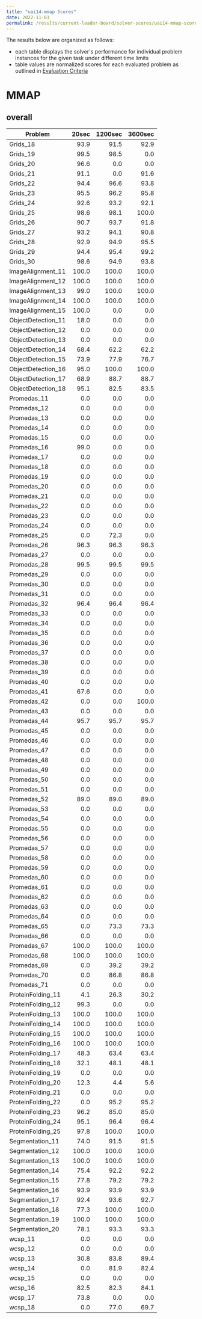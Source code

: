 ```yaml
---
title: "uai14-mmap Scores"
date: 2022-11-03
permalink: /results/current-leader-board/solver-scores/uai14-mmap-scores
---
```




The results below are organized as follows:
- each table displays the solver's performance for individual problem instances for the given task under different time limits
- table values are normalized scores for each evaluated problem as outlined in [Evaluation Criteria](https://uaicompetition.github.io/uci-2022/results/evaluation-criteria/)


# MMAP

## overall

|      Problem       | 20sec | 1200sec | 3600sec |
| ------------------ | ----: | ------: | ------: |
| Grids_18           |  93.9 |    91.5 |    92.9 |
| Grids_19           |  99.5 |    98.5 |     0.0 |
| Grids_20           |  96.6 |     0.0 |     0.0 |
| Grids_21           |  91.1 |     0.0 |    91.6 |
| Grids_22           |  94.4 |    96.6 |    93.8 |
| Grids_23           |  95.5 |    96.2 |    95.8 |
| Grids_24           |  92.6 |    93.2 |    92.1 |
| Grids_25           |  98.6 |    98.1 |   100.0 |
| Grids_26           |  90.7 |    93.7 |    91.8 |
| Grids_27           |  93.2 |    94.1 |    90.8 |
| Grids_28           |  92.9 |    94.9 |    95.5 |
| Grids_29           |  94.4 |    95.4 |    99.2 |
| Grids_30           |  98.6 |    94.9 |    93.8 |
| ImageAlignment_11  | 100.0 |   100.0 |   100.0 |
| ImageAlignment_12  | 100.0 |   100.0 |   100.0 |
| ImageAlignment_13  |  99.0 |   100.0 |   100.0 |
| ImageAlignment_14  | 100.0 |   100.0 |   100.0 |
| ImageAlignment_15  | 100.0 |     0.0 |     0.0 |
| ObjectDetection_11 |  18.0 |     0.0 |     0.0 |
| ObjectDetection_12 |   0.0 |     0.0 |     0.0 |
| ObjectDetection_13 |   0.0 |     0.0 |     0.0 |
| ObjectDetection_14 |  68.4 |    62.2 |    62.2 |
| ObjectDetection_15 |  73.9 |    77.9 |    76.7 |
| ObjectDetection_16 |  95.0 |   100.0 |   100.0 |
| ObjectDetection_17 |  68.9 |    88.7 |    88.7 |
| ObjectDetection_18 |  95.1 |    82.5 |    83.5 |
| Promedas_11        |   0.0 |     0.0 |     0.0 |
| Promedas_12        |   0.0 |     0.0 |     0.0 |
| Promedas_13        |   0.0 |     0.0 |     0.0 |
| Promedas_14        |   0.0 |     0.0 |     0.0 |
| Promedas_15        |   0.0 |     0.0 |     0.0 |
| Promedas_16        |  99.0 |     0.0 |     0.0 |
| Promedas_17        |   0.0 |     0.0 |     0.0 |
| Promedas_18        |   0.0 |     0.0 |     0.0 |
| Promedas_19        |   0.0 |     0.0 |     0.0 |
| Promedas_20        |   0.0 |     0.0 |     0.0 |
| Promedas_21        |   0.0 |     0.0 |     0.0 |
| Promedas_22        |   0.0 |     0.0 |     0.0 |
| Promedas_23        |   0.0 |     0.0 |     0.0 |
| Promedas_24        |   0.0 |     0.0 |     0.0 |
| Promedas_25        |   0.0 |    72.3 |     0.0 |
| Promedas_26        |  96.3 |    96.3 |    96.3 |
| Promedas_27        |   0.0 |     0.0 |     0.0 |
| Promedas_28        |  99.5 |    99.5 |    99.5 |
| Promedas_29        |   0.0 |     0.0 |     0.0 |
| Promedas_30        |   0.0 |     0.0 |     0.0 |
| Promedas_31        |   0.0 |     0.0 |     0.0 |
| Promedas_32        |  96.4 |    96.4 |    96.4 |
| Promedas_33        |   0.0 |     0.0 |     0.0 |
| Promedas_34        |   0.0 |     0.0 |     0.0 |
| Promedas_35        |   0.0 |     0.0 |     0.0 |
| Promedas_36        |   0.0 |     0.0 |     0.0 |
| Promedas_37        |   0.0 |     0.0 |     0.0 |
| Promedas_38        |   0.0 |     0.0 |     0.0 |
| Promedas_39        |   0.0 |     0.0 |     0.0 |
| Promedas_40        |   0.0 |     0.0 |     0.0 |
| Promedas_41        |  67.6 |     0.0 |     0.0 |
| Promedas_42        |   0.0 |     0.0 |   100.0 |
| Promedas_43        |   0.0 |     0.0 |     0.0 |
| Promedas_44        |  95.7 |    95.7 |    95.7 |
| Promedas_45        |   0.0 |     0.0 |     0.0 |
| Promedas_46        |   0.0 |     0.0 |     0.0 |
| Promedas_47        |   0.0 |     0.0 |     0.0 |
| Promedas_48        |   0.0 |     0.0 |     0.0 |
| Promedas_49        |   0.0 |     0.0 |     0.0 |
| Promedas_50        |   0.0 |     0.0 |     0.0 |
| Promedas_51        |   0.0 |     0.0 |     0.0 |
| Promedas_52        |  89.0 |    89.0 |    89.0 |
| Promedas_53        |   0.0 |     0.0 |     0.0 |
| Promedas_54        |   0.0 |     0.0 |     0.0 |
| Promedas_55        |   0.0 |     0.0 |     0.0 |
| Promedas_56        |   0.0 |     0.0 |     0.0 |
| Promedas_57        |   0.0 |     0.0 |     0.0 |
| Promedas_58        |   0.0 |     0.0 |     0.0 |
| Promedas_59        |   0.0 |     0.0 |     0.0 |
| Promedas_60        |   0.0 |     0.0 |     0.0 |
| Promedas_61        |   0.0 |     0.0 |     0.0 |
| Promedas_62        |   0.0 |     0.0 |     0.0 |
| Promedas_63        |   0.0 |     0.0 |     0.0 |
| Promedas_64        |   0.0 |     0.0 |     0.0 |
| Promedas_65        |   0.0 |    73.3 |    73.3 |
| Promedas_66        |   0.0 |     0.0 |     0.0 |
| Promedas_67        | 100.0 |   100.0 |   100.0 |
| Promedas_68        | 100.0 |   100.0 |   100.0 |
| Promedas_69        |   0.0 |    39.2 |    39.2 |
| Promedas_70        |   0.0 |    86.8 |    86.8 |
| Promedas_71        |   0.0 |     0.0 |     0.0 |
| ProteinFolding_11  |   4.1 |    26.3 |    30.2 |
| ProteinFolding_12  |  99.3 |     0.0 |     0.0 |
| ProteinFolding_13  | 100.0 |   100.0 |   100.0 |
| ProteinFolding_14  | 100.0 |   100.0 |   100.0 |
| ProteinFolding_15  | 100.0 |   100.0 |   100.0 |
| ProteinFolding_16  | 100.0 |   100.0 |   100.0 |
| ProteinFolding_17  |  48.3 |    63.4 |    63.4 |
| ProteinFolding_18  |  32.1 |    48.1 |    48.1 |
| ProteinFolding_19  |   0.0 |     0.0 |     0.0 |
| ProteinFolding_20  |  12.3 |     4.4 |     5.6 |
| ProteinFolding_21  |   0.0 |     0.0 |     0.0 |
| ProteinFolding_22  |   0.0 |    95.2 |    95.2 |
| ProteinFolding_23  |  96.2 |    85.0 |    85.0 |
| ProteinFolding_24  |  95.1 |    96.4 |    96.4 |
| ProteinFolding_25  |  97.8 |   100.0 |   100.0 |
| Segmentation_11    |  74.0 |    91.5 |    91.5 |
| Segmentation_12    | 100.0 |   100.0 |   100.0 |
| Segmentation_13    | 100.0 |   100.0 |   100.0 |
| Segmentation_14    |  75.4 |    92.2 |    92.2 |
| Segmentation_15    |  77.8 |    79.2 |    79.2 |
| Segmentation_16    |  93.9 |    93.9 |    93.9 |
| Segmentation_17    |  92.4 |    93.6 |    92.7 |
| Segmentation_18    |  77.3 |   100.0 |   100.0 |
| Segmentation_19    | 100.0 |   100.0 |   100.0 |
| Segmentation_20    |  78.1 |    93.3 |    93.3 |
| wcsp_11            |   0.0 |     0.0 |     0.0 |
| wcsp_12            |   0.0 |     0.0 |     0.0 |
| wcsp_13            |  30.8 |    83.8 |    89.4 |
| wcsp_14            |   0.0 |    81.9 |    82.4 |
| wcsp_15            |   0.0 |     0.0 |     0.0 |
| wcsp_16            |  82.5 |    82.3 |    84.1 |
| wcsp_17            |  73.8 |     0.0 |     0.0 |
| wcsp_18            |   0.0 |    77.0 |    69.7 |

